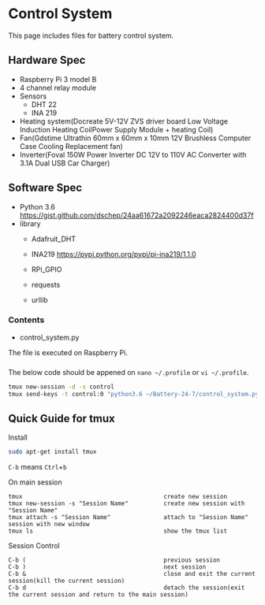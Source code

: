# Control System

This page includes files for battery control system. 

## Hardware Spec
* Raspberry Pi 3 model B
* 4 channel relay module
* Sensors
  - DHT 22
  - INA 219
* Heating system(Docreate 5V-12V ZVS driver board Low Voltage Induction Heating CoilPower Supply Module + heating Coil)
* Fan(Gdstime Ultrathin 60mm x 60mm x 10mm 12V Brushless Computer Case Cooling Replacement fan)
* Inverter(Foval 150W Power Inverter DC 12V to 110V AC Converter with 3.1A Dual USB Car Charger)

## Software Spec
* Python 3.6
https://gist.github.com/dschep/24aa61672a2092246eaca2824400d37f
* library
  - Adafruit_DHT
  
  - INA219
  https://pypi.python.org/pypi/pi-ina219/1.1.0
  - RPi_GPIO
  - requests
  - urllib

### Contents

* control_system.py

The file is executed on Raspberry Pi.

### 
The below code should be appened on `nano ~/.profile` or `vi ~/.profile`.
```sh
tmux new-session -d -s control
tmux send-keys -t control:0 "python3.6 ~/Battery-24-7/control_system.py" C-m
```

## Quick Guide for tmux
Install
```sh
sudo apt-get install tmux
```

`C-b` means `Ctrl`+`b`

On main session
```
tmux                                        create new session
tmux new-session -s "Session Name"          create new session with "Session Name"   
tmux attach -s "Session Name"               attach to "Session Name" session with new window
tmux ls                                     show the tmux list
```

Session Control
```
C-b (                                       previous session
C-b )                                       next session
C-b &                                       close and exit the current session(kill the current session)
C-b d                                       detach the session(exit the current session and return to the main session)
```

